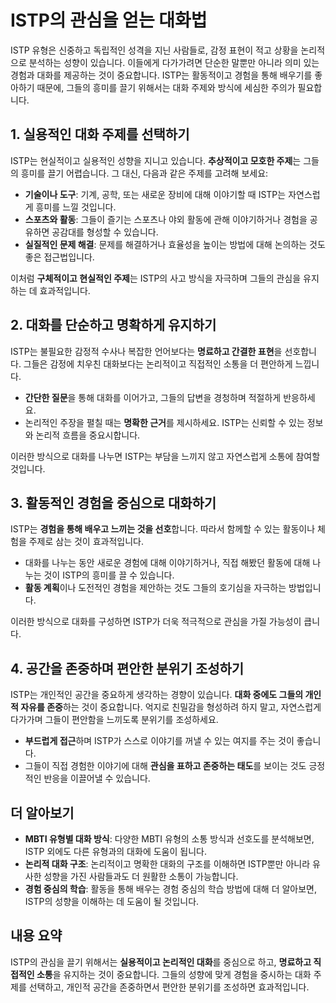 # ISTP의 관심을 얻는 대화법

ISTP 유형은 신중하고 독립적인 성격을 지닌 사람들로, 감정 표현이 적고 상황을 논리적으로 분석하는 성향이 있습니다. 이들에게 다가가려면 단순한 말뿐만 아니라 의미 있는 경험과 대화를 제공하는 것이 중요합니다. ISTP는 활동적이고 경험을 통해 배우기를 좋아하기 때문에, 그들의 흥미를 끌기 위해서는 대화 주제와 방식에 세심한 주의가 필요합니다.

## 1. 실용적인 대화 주제를 선택하기
ISTP는 현실적이고 실용적인 성향을 지니고 있습니다. **추상적이고 모호한 주제**는 그들의 흥미를 끌기 어렵습니다. 그 대신, 다음과 같은 주제를 고려해 보세요:
- **기술이나 도구**: 기계, 공학, 또는 새로운 장비에 대해 이야기할 때 ISTP는 자연스럽게 흥미를 느낄 것입니다.
- **스포츠와 활동**: 그들이 즐기는 스포츠나 야외 활동에 관해 이야기하거나 경험을 공유하면 공감대를 형성할 수 있습니다.
- **실질적인 문제 해결**: 문제를 해결하거나 효율성을 높이는 방법에 대해 논의하는 것도 좋은 접근법입니다.

이처럼 **구체적이고 현실적인 주제**는 ISTP의 사고 방식을 자극하며 그들의 관심을 유지하는 데 효과적입니다.

## 2. 대화를 단순하고 명확하게 유지하기
ISTP는 불필요한 감정적 수사나 복잡한 언어보다는 **명료하고 간결한 표현**을 선호합니다. 그들은 감정에 치우친 대화보다는 논리적이고 직접적인 소통을 더 편안하게 느낍니다.
- **간단한 질문**을 통해 대화를 이어가고, 그들의 답변을 경청하며 적절하게 반응하세요.
- 논리적인 주장을 펼칠 때는 **명확한 근거**를 제시하세요. ISTP는 신뢰할 수 있는 정보와 논리적 흐름을 중요시합니다.

이러한 방식으로 대화를 나누면 ISTP는 부담을 느끼지 않고 자연스럽게 소통에 참여할 것입니다.

## 3. 활동적인 경험을 중심으로 대화하기
ISTP는 **경험을 통해 배우고 느끼는 것을 선호**합니다. 따라서 함께할 수 있는 활동이나 체험을 주제로 삼는 것이 효과적입니다.
- 대화를 나누는 동안 새로운 경험에 대해 이야기하거나, 직접 해봤던 활동에 대해 나누는 것이 ISTP의 흥미를 끌 수 있습니다.
- **활동 계획**이나 도전적인 경험을 제안하는 것도 그들의 호기심을 자극하는 방법입니다.

이러한 방식으로 대화를 구성하면 ISTP가 더욱 적극적으로 관심을 가질 가능성이 큽니다.

## 4. 공간을 존중하며 편안한 분위기 조성하기
ISTP는 개인적인 공간을 중요하게 생각하는 경향이 있습니다. **대화 중에도 그들의 개인적 자유를 존중**하는 것이 중요합니다. 억지로 친밀감을 형성하려 하지 말고, 자연스럽게 다가가며 그들이 편안함을 느끼도록 분위기를 조성하세요.
- **부드럽게 접근**하며 ISTP가 스스로 이야기를 꺼낼 수 있는 여지를 주는 것이 좋습니다.
- 그들이 직접 경험한 이야기에 대해 **관심을 표하고 존중하는 태도**를 보이는 것도 긍정적인 반응을 이끌어낼 수 있습니다.

## 더 알아보기
- **MBTI 유형별 대화 방식**: 다양한 MBTI 유형의 소통 방식과 선호도를 분석해보면, ISTP 외에도 다른 유형과의 대화에 도움이 됩니다.
- **논리적 대화 구조**: 논리적이고 명확한 대화의 구조를 이해하면 ISTP뿐만 아니라 유사한 성향을 가진 사람들과도 더 원활한 소통이 가능합니다.
- **경험 중심의 학습**: 활동을 통해 배우는 경험 중심의 학습 방법에 대해 더 알아보면, ISTP의 성향을 이해하는 데 도움이 될 것입니다.

## 내용 요약
ISTP의 관심을 끌기 위해서는 **실용적이고 논리적인 대화**를 중심으로 하고, **명료하고 직접적인 소통**을 유지하는 것이 중요합니다. 그들의 성향에 맞게 경험을 중시하는 대화 주제를 선택하고, 개인적 공간을 존중하면서 편안한 분위기를 조성하면 효과적입니다.